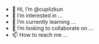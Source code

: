 - 👋 Hi, I’m @cuplizkun
- 👀 I’m interested in ...
- 🌱 I’m currently learning ...
- 💞️ I’m looking to collaborate on ...
- 📫 How to reach me ...

<!---
cuplizkun/cuplizkun is a ✨ special ✨ repository because its `README.md` (this file) appears on your GitHub profile.
You can click the Preview link to take a look at your changes.
--->
